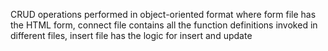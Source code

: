 CRUD operations performed in object-oriented format 
where form file has the HTML form,
connect file contains all the function definitions invoked in different files,
insert file has the logic for insert and update 
